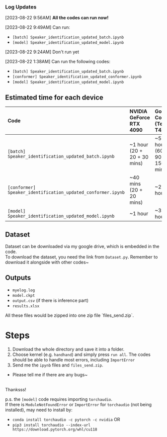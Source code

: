 ### Log Updates
[2023-08-22 9:56AM]
**All the codes can run now!**

[2023-08-22 9:49AM]
Can run:
* `[batch] Speaker_identification_updated_batch.ipynb`
* `[model] Speaker_identification_updated_model.ipynb`

[2023-08-22 9:24AM]
Don't run yet

[2023-08-22 1:38AM]
Can run the following codes:
* `[batch] Speaker_identification_updated_batch.ipynb`
* `[conformer] Speaker_identification_updated_conformer.ipynb`
* `[model] Speaker_identification_updated_model.ipynb`

## Estimated time for each device
| Code | NVIDIA GeForce RTX 4090 | Google Colab <br>(Tesla T4) | M1 (MPS) |
| :- | :- | :- | :- |
| `[batch] Speaker_identification_updated_batch.ipynb` | ~1 hour<br>(20 + 20 + 30 mins) | ~5 hours<br>(60 + 90 + 150 mins) | ~3 hours<br>(40 + 60 + 120 mins) |
| `[conformer] Speaker_identification_updated_conformer.ipynb` | ~40 mins<br>(20 + 20 mins) | ~2 hours | ~1 hour |
| `[model] Speaker_identification_updated_model.ipynb` | ~1 hour | ~3 hours | ~2 hours |

## Dataset
Dataset can be downloaded via my google drive, which is embedded in the code.<br>
To download the dataset, you need the link from `Dataset.py`.  Remember to download it alongside with other codes~

## Outputs
* `myelog.log`
* `model.ckpt`
* `output.csv` (if there is inference part)
* `results.xlsx`
<p>
All these files would be zipped into one zip file `files_send.zip`.

# Steps
1. Download the whole directory and save it into a folder.
2. Choose kernel (e.g. `handhand`) and simply press `run all`.  The codes should be able to handle most errors, including `ImportError`
3. Send me the `ipynb` files and `files_send.zip`.
* Please tell me if there are any bugs~
<br>
Thanksss!
<p><p><p>

p.s. the `[model]` code requires importing `torchaudio`.<br>
If there is `ModuleNotFoundError` or `ImportError` for `torchaudio` (not being installed), may need to install by:
* `conda install torchaudio -c pytorch -c nvidia` OR
* `pip3 install torchaudio --index-url https://download.pytorch.org/whl/cu118`
